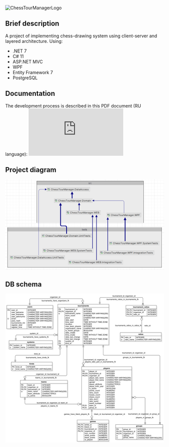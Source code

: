 ![ChessTourManagerLogo](https://user-images.githubusercontent.com/59678267/227247806-2777591d-a01a-4f51-bec7-5d172ad2865e.png)

## Brief description
A project of implementing chess-drawing system using client-server and layered architecture.
Using:
- .NET 7
- C# 11
- ASP.NET MVC
- WPF
- Entity Framework 7
- PostgreSQL

## Documentation
The development process is described in this PDF document (RU language): ![PDFDoc](https://github.com/AleksanderNekr/ChessTourManager/blob/master/doc/ChessTourManager_project.pdf)

## Project diagram
![ProjectDiagram](https://github.com/AleksanderNekr/ChessTourManager/blob/master/doc/project_diagram.png)

## DB schema
![DbSchema](https://github.com/AleksanderNekr/ChessTourManager/blob/master/doc/ERDDiagram.png)
